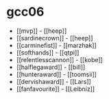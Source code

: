 # gcc06

* [[mvp]] - [[heep]]
* [[sardinecrown]] - [[heep]]
* [[carminefist]] - [[marzhak]]
* [[softhands]] - [[qtpi]]
* [[relentlesscannon]] - [[kobe]]
* [[halflegaward]] - [[bill]]
* [[hunteraward]] - [[toomsii]]
* [[dervishaward]] - [[Lars]]
* [[fanfavourite]] - [[Leibniz]]